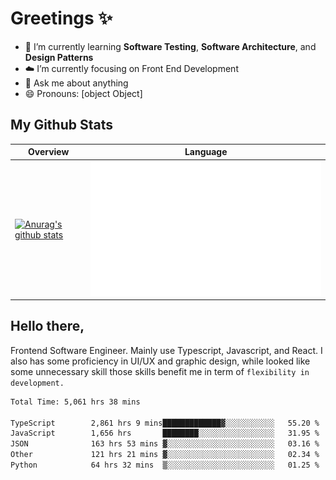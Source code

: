 # Greetings ✨

- 🌱 I’m currently learning **Software Testing**, **Software Architecture**, and **Design Patterns**
- ☁️ I’m currently focusing on Front End Development
- 💬 Ask me about anything
- 😄 Pronouns: [object Object]

## My Github Stats

| Overview | Language |
| --- | --- |
|[![Anurag's github stats](https://github-readme-stats.vercel.app/api?username=abui-am&count_private=true)](https://github.com/anuraghazra/github-readme-stats)|![Language](https://raw.githubusercontent.com/abui-am/stats/c6455f656dfce7acd3951e5ec5b25d72af0b2ee3/generated/languages.svg)|

## Hello there, 
Frontend Software Engineer. 
Mainly use Typescript, Javascript, and React. I also has some proficiency in UI/UX and graphic design, while looked like some unnecessary skill those skills benefit me in term of `flexibility in development.`


<!--START_SECTION:waka-->

```txt
Total Time: 5,061 hrs 38 mins

TypeScript        2,861 hrs 9 mins█████████████▓░░░░░░░░░░░   55.20 %
JavaScript        1,656 hrs       ████████░░░░░░░░░░░░░░░░░   31.95 %
JSON              163 hrs 53 mins ▓░░░░░░░░░░░░░░░░░░░░░░░░   03.16 %
Other             121 hrs 21 mins ▓░░░░░░░░░░░░░░░░░░░░░░░░   02.34 %
Python            64 hrs 32 mins  ▒░░░░░░░░░░░░░░░░░░░░░░░░   01.25 %
```

<!--END_SECTION:waka-->
